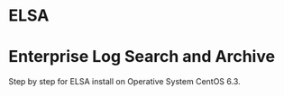 ELSA 
====
Enterprise Log Search and Archive
=====

Step by step for ELSA install on Operative System CentOS 6.3.

